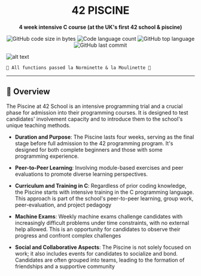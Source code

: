<h1 align="center">
	42 PISCINE
</h1>

<p align="center">
	<b>4 week intensive C course (at the UK's first 42 school & piscine)</b><br>
</p>

<p align="center">
	<img alt="GitHub code size in bytes" src="https://img.shields.io/github/languages/code-size/romanmikh/42?color=yellow" />
	<img alt="Code language count" src="https://img.shields.io/github/languages/count/romanmikh/42?color=yellow" />
	<img alt="GitHub top language" src="https://img.shields.io/github/languages/top/romanmikh/42?color=yellow" />
	<img alt="GitHub last commit" src="https://img.shields.io/github/last-commit/romanmikh/42?color=yellow" />
</p>

![alt text](https://42london.com/wp-content/uploads/2022/09/42-London_Locations_2022.png)

	🌟 All functions passed la Norminette & la Moulinette 🌟
---
<a name="Overview"></a>
## 🧭 Overview

The Piscine at 42 School is an intensive programming trial and a crucial phase for admission into their programming courses. It is designed to test candidates' involvement capacity and to introduce them to the school's unique teaching methods. 

- **Duration and Purpose**: The Piscine lasts four weeks, serving as the final stage before full admission to the 42 programming program. It's designed for both complete beginners and those with some programming experience. 

- **Peer-to-Peer Learning**: Involving module-based exercises and peer evaluations to promote diverse learning perspectives.

- **Curriculum and Training in C**: Regardless of prior coding knowledge, the Piscine starts with intensive training in the C programming language. This approach is part of the school's peer-to-peer learning, group work, peer-evaluation, and project pedagogy

- **Machine Exams**: Weekly machine exams challenge candidates with increasingly difficult problems under time constraints, with no external help allowed. This is an opportunity for candidates to observe their progress and confront complex challenges

- **Social and Collaborative Aspects**: The Piscine is not solely focused on work; it also includes events for candidates to socialize and bond. Candidates are often grouped into teams, leading to the formation of friendships and a supportive community